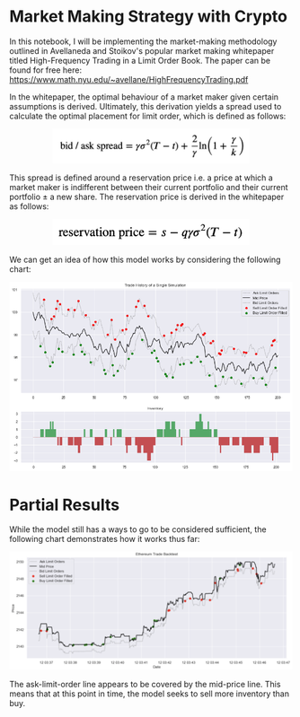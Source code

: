 # Market Making Strategy with Crypto

In this notebook, I will be implementing the market-making methodology outlined in Avellaneda and Stoikov's popular market making whitepaper titled High-Frequency Trading in a Limit Order Book. The paper can be found for free here: https://www.math.nyu.edu/~avellane/HighFrequencyTrading.pdf

In the whitepaper, the optimal behaviour of a market maker given certain assumptions is derived. Ultimately, this derivation yields a spread used to calculate the optimal placement for limit order, which is defined as follows:

<p align="center">
  <img src="./img/spread.png" width="350" title="hover text">
</p>

This spread is defined around a reservation price i.e. a price at which a market maker is indifferent between their current portfolio and their current portfolio $\pm$ a new share. The reservation price is derived in the whitepaper as follows:

<p align="center">
  <img src="./img/r_price.png" width="350" title="hover text">
</p>

We can get an idea of how this model works by considering the following chart:

<p align="center">
  <img src="./img/sim.png" width="1000" title="hover text">
</p>

# Partial Results

While the model still has a ways to go to be considered sufficient, the following chart demonstrates how it works thus far: 

<p align="center">
  <img src="./img/ETH_backtest.png" width="1000" title="hover text">
</p>

The ask-limit-order line appears to be covered by the mid-price line. This means that at this point in time, the model seeks to sell more inventory than buy. 
